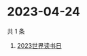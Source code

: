 # 2023-04-24

共 1 条

<!-- BEGIN ZHIHUSEARCH -->
<!-- 最后更新时间 Mon Apr 24 2023 01:09:53 GMT+0800 (China Standard Time) -->
1. [2023世界读书日](https://www.zhihu.com/search?q=2023世界读书日)
<!-- END ZHIHUSEARCH -->
